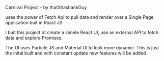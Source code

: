 Carnival Project - by thatShashankGuy

uses the power of Fetch Api to pull data and render over a Single Page application buit in React JS

I buit this project ot create a simele React UI, use an external API to fetch data and explore Promises.

The UI uses Particle JS and Material UI to look more dynamic. This is just the inital built and with constant update new features will be added .
